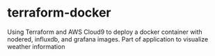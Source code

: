 # terraform-docker

Using Terraform and AWS Cloud9 to deploy a docker container with nodered, influxdb, and grafana images. Part of application to visualize weather information
